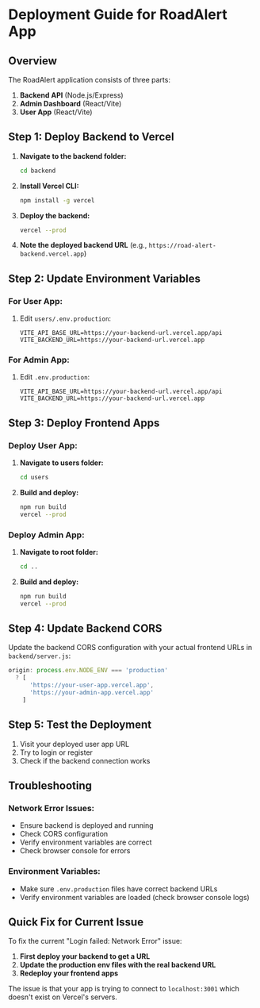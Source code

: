 # Deployment Guide for RoadAlert App

## Overview
The RoadAlert application consists of three parts:
1. **Backend API** (Node.js/Express)
2. **Admin Dashboard** (React/Vite)
3. **User App** (React/Vite)

## Step 1: Deploy Backend to Vercel

1. **Navigate to the backend folder:**
   ```bash
   cd backend
   ```

2. **Install Vercel CLI:**
   ```bash
   npm install -g vercel
   ```

3. **Deploy the backend:**
   ```bash
   vercel --prod
   ```

4. **Note the deployed backend URL** (e.g., `https://road-alert-backend.vercel.app`)

## Step 2: Update Environment Variables

### For User App:
1. Edit `users/.env.production`:
   ```env
   VITE_API_BASE_URL=https://your-backend-url.vercel.app/api
   VITE_BACKEND_URL=https://your-backend-url.vercel.app
   ```

### For Admin App:
1. Edit `.env.production`:
   ```env
   VITE_API_BASE_URL=https://your-backend-url.vercel.app/api
   VITE_BACKEND_URL=https://your-backend-url.vercel.app
   ```

## Step 3: Deploy Frontend Apps

### Deploy User App:
1. **Navigate to users folder:**
   ```bash
   cd users
   ```

2. **Build and deploy:**
   ```bash
   npm run build
   vercel --prod
   ```

### Deploy Admin App:
1. **Navigate to root folder:**
   ```bash
   cd ..
   ```

2. **Build and deploy:**
   ```bash
   npm run build
   vercel --prod
   ```

## Step 4: Update Backend CORS

Update the backend CORS configuration with your actual frontend URLs in `backend/server.js`:

```javascript
origin: process.env.NODE_ENV === 'production' 
  ? [
      'https://your-user-app.vercel.app',
      'https://your-admin-app.vercel.app'
    ] 
```

## Step 5: Test the Deployment

1. Visit your deployed user app URL
2. Try to login or register
3. Check if the backend connection works

## Troubleshooting

### Network Error Issues:
- Ensure backend is deployed and running
- Check CORS configuration
- Verify environment variables are correct
- Check browser console for errors

### Environment Variables:
- Make sure `.env.production` files have correct backend URLs
- Verify environment variables are loaded (check browser console logs)

## Quick Fix for Current Issue

To fix the current "Login failed: Network Error" issue:

1. **First deploy your backend to get a URL**
2. **Update the production env files with the real backend URL**
3. **Redeploy your frontend apps**

The issue is that your app is trying to connect to `localhost:3001` which doesn't exist on Vercel's servers.

